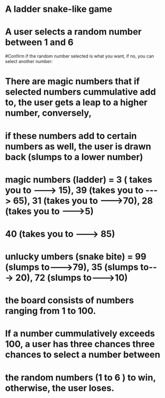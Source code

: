 # A ladder snake-like game

# A user selects a random number between 1 and 6

#Confirm if the random number selected is what you want, if no, you can select another number:

# There are magic numbers that if selected numbers cummulative add to, the user gets a leap to a higher number, conversely,
# if these numbers add to certain numbers as well, the user is drawn back (slumps to a lower number)

#   magic numbers (ladder) = 3 ( takes you to ---> 15), 39 (takes you to ---> 65), 31 (takes you to --->70), 28 (takes you to --->5)
#            40 (takes you to ---> 85)
#  unlucky umbers (snake bite) = 99 (slumps to--->79), 35 (slumps to---> 20), 72 (slumps to--->10)

# the board consists of numbers ranging  from 1 to 100.
# If a number cummulatively exceeds 100, a user has three chances three chances to select a number between 
# the random numbers (1 to 6 ) to win, otherwise, the user loses.
#
